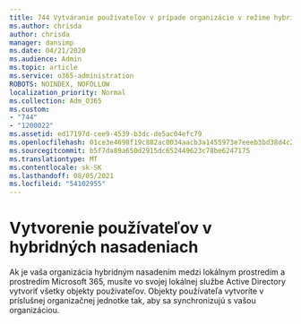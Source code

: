 ```yaml
---
title: 744 Vytváranie používateľov v prípade organizácie v režime hybridného nasadenia
ms.author: chrisda
author: chrisda
manager: dansimp
ms.date: 04/21/2020
ms.audience: Admin
ms.topic: article
ms.service: o365-administration
ROBOTS: NOINDEX, NOFOLLOW
localization_priority: Normal
ms.collection: Adm_O365
ms.custom:
- "744"
- "1200022"
ms.assetid: ed17197d-cee9-4539-b3dc-de5ac04efc79
ms.openlocfilehash: 01ce3e4698f19c882ac0034aacb3a1455973e7eeeb3bd38d4c28a0070d739405
ms.sourcegitcommit: b5f7da89a650d2915dc652449623c78be6247175
ms.translationtype: MT
ms.contentlocale: sk-SK
ms.lasthandoff: 08/05/2021
ms.locfileid: "54102955"
---
```

# <a name="create-users-in-hybrid-deployments"></a>Vytvorenie používateľov v hybridných nasadeniach

Ak je vaša organizácia hybridným nasadením medzi lokálnym prostredím a prostredím Microsoft 365, musíte vo svojej lokálnej službe Active Directory vytvoriť všetky objekty používateľov. Objekty používateľa vytvoríte v príslušnej organizačnej jednotke tak, aby sa synchronizujú s vašou organizáciou.
